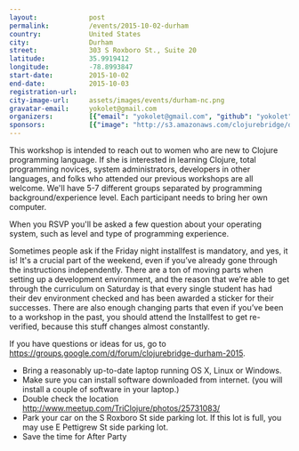 ```yaml
---
layout:             post
permalink:          /events/2015-10-02-durham
country:            United States
city:               Durham
street:             303 S Roxboro St., Suite 20
latitude:           35.9919412
longitude:          -78.8993847
start-date:         2015-10-02
end-date:           2015-10-03
registration-url:
city-image-url:     assets/images/events/durham-nc.png
gravatar-email:     yokolet@gmail.com
organizers:         [{"email": "yokolet@gmail.com", "github": "yokolet", "name": "Yoko Harada", "twitter": "yokolet"}]
sponsors:           [{"image": "http://s3.amazonaws.com/clojurebridge/original/52/adzerk.png?1438970447", "name": "Adzerk", "url": "http://www.adzerk.com/"}, {"image": "http://s3.amazonaws.com/clojurebridge/original/51/cog-logo.png?1437786373", "name": "Cognitect", "url": "http://cognitect.com"}, {"image": "http://s3.amazonaws.com/clojurebridge/original/59/LispCast.png?1441285364", "name": "LispCast", "url": "http://www.lispcast.com/"}, {"image": "http://s3.amazonaws.com/clojurebridge/original/66/nsp_logo_black.png?1442518494", "name": "no starch press", "url": "nostarch.com"}, {"image": "http://s3.amazonaws.com/clojurebridge/original/65/oreilly.jpg?1442518370", "name": "O'Reilly Media", "url": "http://www.oreilly.com/"}]
---
```


This workshop is intended to reach out to women who are new to Clojure programming language.
If she is interested in learning Clojure, total programming novices, system administrators, developers in other languages, and folks who attended our previous workshops are all welcome. We'll have 5-7 different groups separated by programming background/experience level. Each participant needs to bring her own computer.

When you RSVP you'll be asked a few question about your operating system, such as level and type of programming experience.

Sometimes people ask if the Friday night installfest is mandatory, and yes, it is! It's a crucial part of the weekend, even if you’ve already gone through the instructions independently. There are a ton of moving parts when setting up a development environment, and the reason that we’re able to get through the curriculum on Saturday is that every single student has had their dev environment checked and has been awarded a sticker for their successes. There are also enough changing parts that even if you’ve been to a workshop in the past, you should attend the Installfest to get re-verified, because this stuff changes almost constantly.

If you have questions or ideas for us, go to https://groups.google.com/d/forum/clojurebridge-durham-2015.

- Bring a reasonably up-to-date laptop running OS X, Linux or Windows.
- Make sure you can install software downloaded from internet. (you will install a couple of software in your laptop.)
- Double check the location http://www.meetup.com/TriClojure/photos/25731083/
- Park your car on the S Roxboro St side parking lot. If this lot is full, you may use E Pettigrew St side parking lot.
- Save the time for After Party
